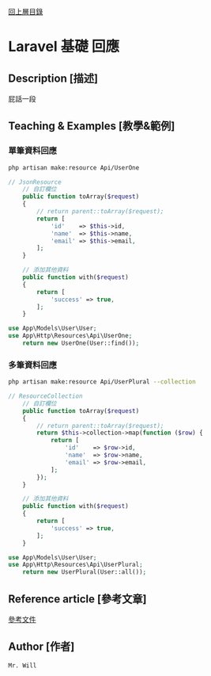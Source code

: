 [回上層目錄](../README.md)

# Laravel 基礎 回應

## **Description [描述]**
屁話一段

## **Teaching & Examples [教學&範例]**
### 單筆資料回應
```bash
php artisan make:resource Api/UserOne
```

```php
// JsonResource
    // 自訂欄位
    public function toArray($request)
    {
        // return parent::toArray($request);
        return [
            'id'    => $this->id,
            'name'  => $this->name,
            'email' => $this->email,
        ];
    }

    // 添加其他資料
    public function with($request)
    {
        return [
            'success' => true,
        ];
    }
```

```php
use App\Models\User\User;
use App\Http\Resources\Api\UserOne;
    return new UserOne(User::find());
```

### 多筆資料回應
```bash
php artisan make:resource Api/UserPlural --collection
```

```php
// ResourceCollection
    // 自訂欄位
    public function toArray($request)
    {
        // return parent::toArray($request);
        return $this->collection->map(function ($row) {
            return [
                'id'    => $row->id,
                'name'  => $row->name,
                'email' => $row->email,
            ];
        });
    }

    // 添加其他資料
    public function with($request)
    {
        return [
            'success' => true,
        ];
    }
```

```php
use App\Models\User\User;
use App\Http\Resources\Api\UserPlural;
    return new UserPlural(User::all());
```

## **Reference article [參考文章]**
[參考文件](網址)

## **Author [作者]**
`Mr. Will`
